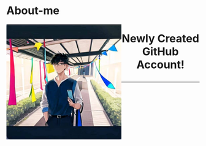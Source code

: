 # About-me
<img align="left" width="300" height="300" src = "https://github.com/Kirara-22/About-me/blob/main/images/mee.jpg?raw=true">
<h1> <p align = "center" > Newly Created GitHub Account! </p> </h1> 
<hr>

